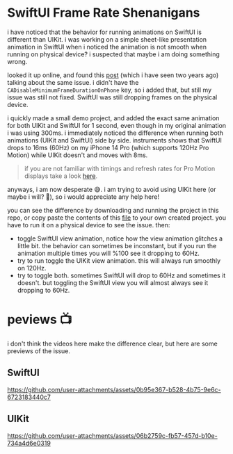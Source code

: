 # SwiftUI Frame Rate Shenanigans


i have noticed that the behavior for running animations on SwiftUI is different than UIKit. i was working on a simple sheet-like presentation animation in SwiftUI when i noticed the animation is not smooth when running on physical device? i suspected that maybe i am doing something wrong.

looked it up online, and found this [post](https://x.com/ChristianSelig/status/1504496680774819851) (which i have seen two years ago) talking about the same issue. i didn't have the `CADisableMinimumFrameDurationOnPhone` key, so i added that, but still my issue was still not fixed. SwiftUI was still dropping frames on the physical device.

i quickly made a small demo project, and added the exact same animation for both UIKit and SwiftUI for 1 second, even though in my original animation i was using 300ms. i immediately noticed the difference when running both animations (UIKit and SwiftUI) side by side. instruments shows that SwiftUI drops to 16ms (60Hz) on my iPhone 14 Pro (which supports 120Hz Pro Motion) while UIKit doesn't and moves with 8ms.
> if you are not familiar with timings and refresh rates for Pro Motion displays take a look [here](https://developer.apple.com/documentation/quartzcore/optimizing_promotion_refresh_rates_for_iphone_13_pro_and_ipad_pro).


anyways, i am now desperate 😅. i am trying to avoid using UIKit here (or maybe i will? 👀), so i would appreciate any help here!

you can see the difference by downloading and running the project in this repo, or copy paste the contents of this [file](https://github.com/esnssr/frame_rate_swiftui/blob/main/frame_rate_swiftui/frame_rate_ahhhhh.swift) to your own created project. you have to run it on a physical device to see the issue.
then:

- toggle SwiftUI view animation, notice how the view animation glitches a little bit. the behavior can sometimes be inconstant, but if you run the animation multiple times you will %100 see it dropping to 60Hz.
- try to run toggle the UIKit view animation. this will always run smoothly on 120Hz.
- try to toggle both. sometimes SwiftUI will drop to 60Hz and sometimes it doesn't. but toggling the SwiftUI view you will almost always see it dropping to 60Hz.

# peviews 📺
i don't think the videos here make the difference clear, but here are some previews of the issue.
## SwiftUI

https://github.com/user-attachments/assets/0b95e367-b528-4b75-9e6c-6723183440c7


## UIKit

https://github.com/user-attachments/assets/06b2759c-fb57-457d-b10e-734a4d6e0319



